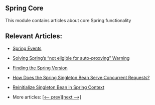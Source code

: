 ## Spring Core

This module contains articles about core Spring functionality

## Relevant Articles:

- [Spring Events](https://www.baeldung.com/spring-events)
- [Solving Spring’s “not eligible for auto-proxying” Warning](https://www.baeldung.com/spring-not-eligible-for-auto-proxying)
- [Finding the Spring Version](https://www.baeldung.com/spring-find-version)
- [How Does the Spring Singleton Bean Serve Concurrent Requests?](https://www.baeldung.com/spring-singleton-concurrent-requests)
- [Reinitialize Singleton Bean in Spring Context](https://www.baeldung.com/spring-reinitialize-singleton-bean)

- More articles: [[<-- prev]](/spring-core)[[next -->]](/spring-core-3)
